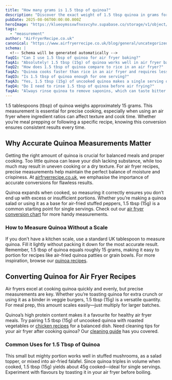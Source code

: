 ```yaml
---
title: "How many grams is 1.5 tbsp of quinoa?"
description: "Discover the exact weight of 1.5 tbsp quinoa in grams for perfect air fryer meals. Get accurate conversions and cooking tips here!"
pubDate: 2025-08-06T00:00:00.000Z
heroImage: "https://klueoymssxwfnxsvcyhv.supabase.co/storage/v1/object/public/Shmucket/how-many-grams-is-1-5-tbsp-of-quinoa.webp"
tags:
  - "measurement"
author: "AirFryerRecipe.co.uk"
canonical: "https://www.airfryerrecipe.co.uk/blog/general/uncategorized/how-many-grams-is-1-5-tbsp-of-quinoa"
schema: |
  <!-- Schema will be generated automatically -->
faqQ1: "Can I use 1.5 tbsp of quinoa for air fryer baking?"
faqA1: "Absolutely! 1.5 tbsp (15g) of quinoa works well in air fryer baking, such as binding veggie burgers or adding texture to muffins. Just ensure it’s pre-cooked or soaked for even results."
faqQ2: "How does 1.5 tbsp of quinoa compare to rice in an air fryer?"
faqA2: "Quinoa cooks faster than rice in an air fryer and requires less water. While 1.5 tbsp of quinoa yields ~45g cooked, the same amount of rice expands slightly less. Adjust cook times accordingly."
faqQ3: "Is 1.5 tbsp of quinoa enough for one serving?"
faqA3: "Yes, 1.5 tbsp (15g) of uncooked quinoa makes a single serving once cooked. It’s perfect for grain bowls or as a side. For heartier meals, pair it with proteins or veggies."
faqQ4: "Do I need to rinse 1.5 tbsp of quinoa before air frying?"
faqA4: "Always rinse quinoa to remove saponins, which can taste bitter. Even small amounts like 1.5 tbsp benefit from rinsing. Use a fine mesh strainer for best results."
---
```

<p>1.5 tablespoons (tbsp) of quinoa weighs approximately 15 grams. This measurement is essential for precise cooking, especially when using an air fryer where ingredient ratios can affect texture and cook time. Whether you’re meal prepping or following a specific recipe, knowing this conversion ensures consistent results every time.</p>

<h2>Why Accurate Quinoa Measurements Matter</h2>  
<p>Getting the right amount of quinoa is crucial for balanced meals and proper cooking. Too little quinoa can leave your dish lacking substance, while too much may result in uneven cooking or a dry texture. For air fryer recipes, precise measurements help maintain the perfect balance of moisture and crispiness. At <a href=https://www.airfryerrecipe.co.uk>airfryerrecipe.co.uk</a>, we emphasise the importance of accurate conversions for flawless results.</p>  

<p>Quinoa expands when cooked, so measuring it correctly ensures you don’t end up with excess or insufficient portions. Whether you’re making a quinoa salad or using it as a base for air-fried stuffed peppers, 1.5 tbsp (15g) is a common starting point for single servings. Check out our <a href=https://www.airfryerrecipe.co.uk/air-fryer-conversion-chart>air fryer conversion chart</a> for more handy measurements.</p>  

<h3>How to Measure Quinoa Without a Scale</h3>  
<p>If you don’t have a kitchen scale, use a standard UK tablespoon to measure quinoa. Fill it lightly without packing it down for the most accurate result. Remember, 1.5 tbsp of quinoa equals roughly 15 grams, making it easy to portion for recipes like air-fried quinoa patties or grain bowls. For more inspiration, browse our <a href=https://www.airfryerrecipe.co.uk/recipes>quinoa recipes</a>.</p>  

<h2>Converting Quinoa for Air Fryer Recipes</h2>  
<p>Air fryers excel at cooking quinoa quickly and evenly, but precise measurements are key. Whether you’re toasting quinoa for extra crunch or using it as a binder in veggie burgers, 1.5 tbsp (15g) is a versatile quantity. For meal prep, this amount scales easily—just multiply for larger batches.</p>  

<p>Quinoa’s high protein content makes it a favourite for healthy air fryer meals. Try pairing 1.5 tbsp (15g) of uncooked quinoa with roasted vegetables or <a href=https://www.airfryerrecipe.co.uk/recipe-category/chicken>chicken recipes</a> for a balanced dish. Need cleaning tips for your air fryer after cooking quinoa? Our <a href=https://www.airfryerrecipe.co.uk/air-fryer-cleaner>cleaning guide</a> has you covered.</p>  

<h3>Common Uses for 1.5 Tbsp of Quinoa</h3>  
<p>This small but mighty portion works well in stuffed mushrooms, as a salad topper, or mixed into air-fried falafel. Since quinoa triples in volume when cooked, 1.5 tbsp (15g) yields about 45g cooked—ideal for single servings. Experiment with flavours by toasting it in your air fryer before boiling.</p>
